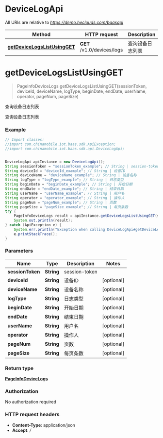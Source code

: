 # DeviceLogApi

All URIs are relative to *https://demo.heclouds.com/baasapi*

Method | HTTP request | Description
------------- | ------------- | -------------
[**getDeviceLogsListUsingGET**](DeviceLogApi.md#getDeviceLogsListUsingGET) | **GET** /v1.0/devices/logs | 查询设备日志列表


<a name="getDeviceLogsListUsingGET"></a>
# **getDeviceLogsListUsingGET**
> PageInfoDeviceLogs getDeviceLogsListUsingGET(sessionToken, deviceId, deviceName, logType, beginDate, endDate, userName, operator, pageNum, pageSize)

查询设备日志列表

查询设备日志列表

### Example
```java
// Import classes:
//import com.chinamobile.iot.baas.sdk.ApiException;
//import com.chinamobile.iot.baas.sdk.api.DeviceLogApi;


DeviceLogApi apiInstance = new DeviceLogApi();
String sessionToken = "sessionToken_example"; // String | session-token
String deviceId = "deviceId_example"; // String | 设备ID
String deviceName = "deviceName_example"; // String | 设备名称
String logType = "logType_example"; // String | 日志类型
String beginDate = "beginDate_example"; // String | 开始日期
String endDate = "endDate_example"; // String | 结束日期
String userName = "userName_example"; // String | 用户名
String operator = "operator_example"; // String | 操作人
String pageNum = "pageNum_example"; // String | 页数
String pageSize = "pageSize_example"; // String | 每页条数
try {
    PageInfoDeviceLogs result = apiInstance.getDeviceLogsListUsingGET(sessionToken, deviceId, deviceName, logType, beginDate, endDate, userName, operator, pageNum, pageSize);
    System.out.println(result);
} catch (ApiException e) {
    System.err.println("Exception when calling DeviceLogApi#getDeviceLogsListUsingGET");
    e.printStackTrace();
}
```

### Parameters

Name | Type | Description  | Notes
------------- | ------------- | ------------- | -------------
 **sessionToken** | **String**| session-token |
 **deviceId** | **String**| 设备ID | [optional]
 **deviceName** | **String**| 设备名称 | [optional]
 **logType** | **String**| 日志类型 | [optional]
 **beginDate** | **String**| 开始日期 | [optional]
 **endDate** | **String**| 结束日期 | [optional]
 **userName** | **String**| 用户名 | [optional]
 **operator** | **String**| 操作人 | [optional]
 **pageNum** | **String**| 页数 | [optional]
 **pageSize** | **String**| 每页条数 | [optional]

### Return type

[**PageInfoDeviceLogs**](PageInfoDeviceLogs.md)

### Authorization

No authorization required

### HTTP request headers

 - **Content-Type**: application/json
 - **Accept**: */*

